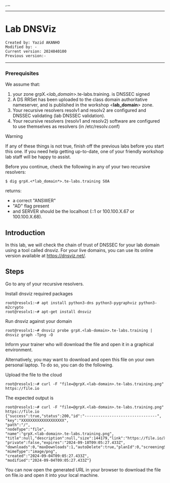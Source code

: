 
<img src="https://github.com/yakanho/training/assets/54844453/321060e5-fc84-40f7-8caa-846d0a68494b" alt="ICANN" style="zoom:25%;" />

------

# Lab DNSViz

```
Created by: Yazid AKANHO
Modified by: -
Current version: 2024040100
Previous version:-
```
------
### Prerequisites

We assume that:

1. your zone grpX.<*lab_domain*>.te-labs.training. is DNSSEC signed 
2. A DS RRSet has been uploaded to the class domain authoritative nameserver, and is published in the workshop <**lab_domain**> zone.
3. Your recursive resolvers resolv1 and resolv2 are configured and DNSSEC validating (lab DNSSEC validation).
4. Your recursive resolvers (resolv1 and resolv2) software are configured to use themselves as resolvers (in /etc/resolv.conf)

> [!WARNING]
>
> If any of these things is not true, finish off the previous labs before you start this one. If you need help getting up-to-date, one of your friendly workshop lab staff will be happy to assist.



Before you continue, check the following in any of your two recursive resolvers:

```
$ dig grpX.<*lab_domain*>.te-labs.training SOA
```
returns:

- a correct "ANSWER"
- "AD" flag present 
- and SERVER should be the localhost (::1 or 100.100.X.67 or 100.100.X.68).



## Introduction

In this lab, we will check the chain of trust of DNSSEC for your lab domain using a tool called dnsviz. For your live domains, you can use its online version available at https://dnsviz.net/.



## Steps

Go to any of your recursive resolvers.

Install dnsviz required packages

```
root@resolv1:~# apt install python3-dns python3-pygraphviz python3-m2crypto
root@resolv1:~# apt-get install dnsviz
```

Run dnsviz against your domain

```
root@resolv1:~# dnsviz probe grpX.<lab-domain>.te-labs.training | dnsviz graph -Tpng -O
```

Inform your trainer who will download the file and open it in a graphical environment.

Alternatively, you may want to download and open this file on your own personal laptop. To do so, you can do the following.

Upload the file to the cloud 

```
root@resolv1:~# curl -F "file=@grpX.<lab-domain>.te-labs.training.png" https://file.io
```

The expected output is 

```
root@resolv1:~# curl -F "file=@grpX.<lab-domain>.te-labs.training.png" https://file.io
{"success":true,"status":200,"id":"--------------------------------",
"key":"XXXXXXXXXXXXXXXXXXX",
"path":"/",
"nodeType":"file",
"name":"grpX.<lab-domain>.te-labs.training.png",
"title":null,"description":null,"size":144179,"link":"https://file.io/XXXXXXXXXXXXXXXXXXX",
"private":false,"expires":"2024-09-18T09:05:27.433Z",
"downloads":0,"maxDownloads":1,"autoDelete":true,"planId":0,"screeningStatus":"pending",
"mimeType":"image/png",
"created":"2024-09-04T09:05:27.433Z",
"modified":"2024-09-04T09:05:27.433Z"}
```

You can now open the generated URL in your browser to download the file on file.io and open it into your local machine.
